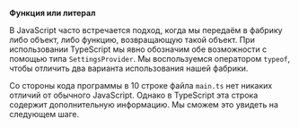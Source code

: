 **Функция или литерал**

В JavaScript часто встречается подход, когда мы передаём в фабрику либо объект, либо функцию, возвращающую такой объект. При использовании TypeScript мы явно обозначим обе возможности с помощью типа `SettingsProvider`. Мы воспользуемся оператором `typeof`, чтобы отличить два варианта использования нашей фабрики.

Со стороны кода программы в 10 строке файла `main.ts` нет никаких отличий от обычного JavaScript. Однако в TypeScript эта строка содержит дополнительную информацию. Мы сможем это увидеть на следующем шаге.
